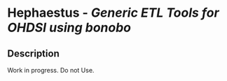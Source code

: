 
# Hephaestus - *Generic ETL Tools for OHDSI using bonobo*


## Description

Work in progress. Do not Use.


